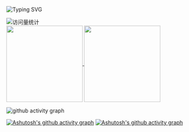 ![Typing SVG](https://readme-typing-svg.demolab.com/?lines=Hello!;你好！)

 <div>
    <img src="https://komarev.com/ghpvc/?username=wangxz01&label=Views&color=orange&style=flat" alt="访问量统计" />&emsp;
  </div>



<a href="https://github.com/anuraghazra/convoychat">
  <img height=200 align="center" src="https://github-readme-stats.vercel.app/api/top-langs?username=wangxz01&layout=compact&langs_count=8&card_width=320" />
</a>
<a href="https://github.com/anuraghazra/github-readme-stats">
  <img height=200 align="center" src="https://github-readme-stats.vercel.app/api?username=wangxz01&rank_icon=percentile" />
</a>

![github activity graph](https://github-readme-activity-graph.vercel.app/graph?username=wangxz01&theme=react)

[![Ashutosh's github activity graph](https://github-readme-activity-graph.vercel.app/graph?username=ashutosh00710&custom_title=This%20is%20a%20title&hide_border=true)](https://github.com/ashutosh00710/github-readme-activity-graph)
[![Ashutosh's github activity graph](https://github-readme-activity-graph.vercel.app/graph?username=ashutosh00710&bg_color=fffff0&color=ffffff&line=24292e&point=24292e&area=true&border_color=ffffff)](https://github.com/ashutosh00710/github-readme-activity-graph)
